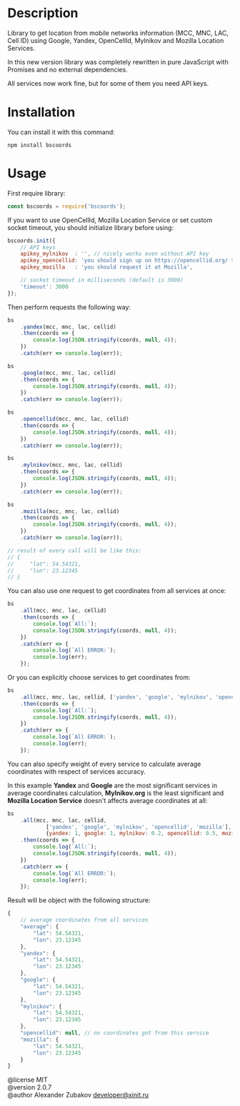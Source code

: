 # Description

Library to get location from mobile networks information (MCC, MNC, LAC,
Cell ID) using Google, Yandex, OpenCellId, Mylnikov and Mozilla Location
Services.

In this new version library was completely rewritten in pure JavaScript with
Promises and no external dependencies.

All services now work fine, but for some of them you need API keys.


# Installation

You can install it with this command:

    npm install bscoords


# Usage

First require library:

```JavaScript
const bscoords = require('bscoords');
```

If you want to use OpenCellId, Mozilla Location Service or set custom socket
timeout, you should initialize library before using:

```JavaScript
bscoords.init({
    // API keys
    apikey_mylnikov  : '', // nicely works even without API key
    apikey_opencellid: 'you should sign up on https://opencellid.org/ to get this',
    apikey_mozilla   : 'you should request it at Mozilla',

    // socket timeout in milliseconds (default is 3000)
    'timeout': 3000
});
```


Then perform requests the following way:

```JavaScript
bs
    .yandex(mcc, mnc, lac, cellid)
    .then(coords => {
        console.log(JSON.stringify(coords, null, 4));
    })
    .catch(err => console.log(err));

bs
    .google(mcc, mnc, lac, cellid)
    .then(coords => {
        console.log(JSON.stringify(coords, null, 4));
    })
    .catch(err => console.log(err));

bs
    .opencellid(mcc, mnc, lac, cellid)
    .then(coords => {
        console.log(JSON.stringify(coords, null, 4));
    })
    .catch(err => console.log(err));

bs
    .mylnikov(mcc, mnc, lac, cellid)
    .then(coords => {
        console.log(JSON.stringify(coords, null, 4));
    })
    .catch(err => console.log(err));

bs
    .mozilla(mcc, mnc, lac, cellid)
    .then(coords => {
        console.log(JSON.stringify(coords, null, 4));
    })
    .catch(err => console.log(err));

// result of every call will be like this:
// {
//     "lat": 54.54321,
//     "lon": 23.12345
// }
```


You can also use one request to get coordinates from all services at once:

```JavaScript
bs
    .all(mcc, mnc, lac, cellid)
    .then(coords => {
        console.log(`All:`);
        console.log(JSON.stringify(coords, null, 4));
    })
    .catch(err => {
        console.log(`All ERROR:`);
        console.log(err);
    });
```


Or you can explicitly choose services to get coordinates from:

```JavaScript
bs
    .all(mcc, mnc, lac, cellid, ['yandex', 'google', 'mylnikov', 'opencellid', 'mozilla'])
    .then(coords => {
        console.log(`All:`);
        console.log(JSON.stringify(coords, null, 4));
    })
    .catch(err => {
        console.log(`All ERROR:`);
        console.log(err);
    });
```

You can also specify weight of every service to calculate average coordinates
with respect of services accuracy.

In this example **Yandex** and **Google** are the most significant services in
average coordinates calculation, **Mylnikov.org** is the least significant and
**Mozilla Location Service** doesn't affects average coordinates at all:

```JavaScript
bs
    .all(mcc, mnc, lac, cellid,
            ['yandex', 'google', 'mylnikov', 'opencellid', 'mozilla'],
            {yandex: 1, google: 1, mylnikov: 0.2, opencellid: 0.5, mozilla: 0})
    .then(coords => {
        console.log(`All:`);
        console.log(JSON.stringify(coords, null, 4));
    })
    .catch(err => {
        console.log(`All ERROR:`);
        console.log(err);
    });
```


Result will be object with the following structure:

```JavaScript
{
    // average coordinates from all services
    "average": {
        "lat": 54.54321,
        "lon": 23.12345
    },
    "yandex": {
        "lat": 54.54321,
        "lon": 23.12345
    },
    "google": {
        "lat": 54.54321,
        "lon": 23.12345
    },
    "mylnikov": {
        "lat": 54.54321,
        "lon": 23.12345
    },
    "opencellid": null, // no coordinates got from this service
    "mozilla": {
        "lat": 54.54321,
        "lon": 23.12345
    }
}
```


@license MIT \
@version 2.0.7 \
@author Alexander Zubakov <developer@xinit.ru>
